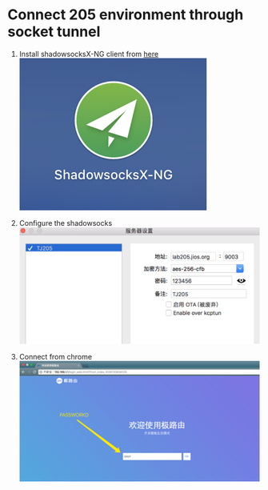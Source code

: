 # Connect 205 environment through socket tunnel
1. Install shadowsocksX-NG client from [here](https://github.com/shadowsocks/ShadowsocksX-NG/releases/)
![](./img/shadowsocks.png)

2. Configure the shadowsocks
![](./img/tj205-config.png)

3. Connect from chrome
![](./img/router.png)